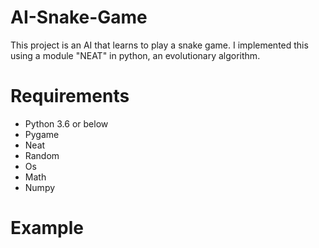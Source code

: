 # AI-Snake-Game
This project is an AI that learns to play a snake game. I implemented this using a module "NEAT" in python, an evolutionary algorithm.
# Requirements
* Python 3.6 or below
* Pygame
* Neat
* Random
* Os
* Math
* Numpy
# Example
